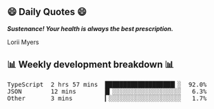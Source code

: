 ## 😄 Daily Quotes 😄

_**Sustenance! Your health is always the best prescription.**_

Lorii Myers



## 📊 Weekly development breakdown 📊

<pre>TypeScript  2 hrs 57 mins  ███████████████████▎░  92.0%
JSON        12 mins        █▎░░░░░░░░░░░░░░░░░░░   6.3%
Other       3 mins         ▎░░░░░░░░░░░░░░░░░░░░   1.7%</pre>